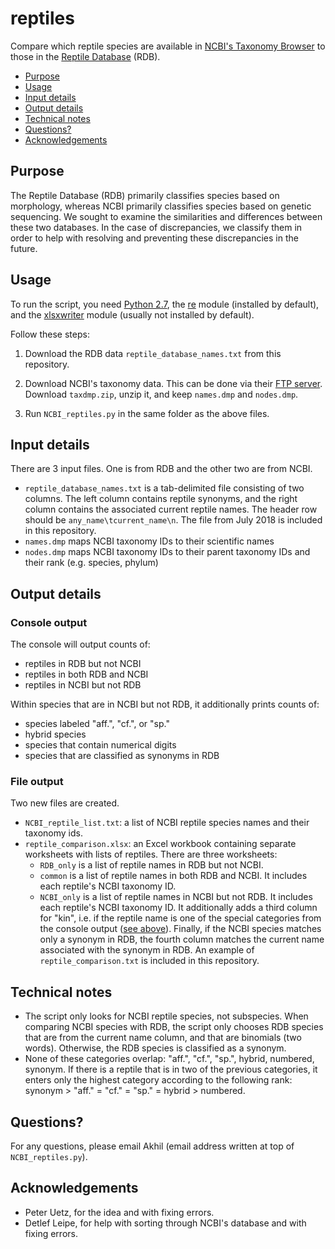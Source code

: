 # reptiles
Compare which reptile species are available in [NCBI's Taxonomy Browser](https://www.ncbi.nlm.nih.gov/Taxonomy/taxonomyhome.html/) to those in the [Reptile Database](http://reptile-database.org/) (RDB).

- [Purpose](#purpose)
- [Usage](#usage)
- [Input details](#input-details)
- [Output details](#output-details)
- [Technical notes](#technical-notes)
- [Questions?](#questions)
- [Acknowledgements](#acknowledgements)


## Purpose
The Reptile Database (RDB) primarily classifies species based on morphology, whereas NCBI primarily classifies species based on genetic sequencing. We sought to examine the similarities and differences between these two databases. In the case of discrepancies, we classify them in order to help with resolving and preventing these discrepancies in the future.


## Usage

To run the script, you need [Python 2.7](https://www.python.org/download/releases/2.7/), the [re](https://docs.python.org/2/library/re.html) module (installed by default), and the [xlsxwriter](https://xlsxwriter.readthedocs.io/) module (usually not installed by default).

Follow these steps:

1. Download the RDB data `reptile_database_names.txt` from this repository. 

2. Download NCBI's taxonomy data. This can be done via their [FTP server](https://ftp.ncbi.nlm.nih.gov/pub/taxonomy/). Download `taxdmp.zip`, unzip it, and keep `names.dmp` and `nodes.dmp`. 

3. Run `NCBI_reptiles.py` in the same folder as the above files.

## Input details

There are 3 input files. One is from RDB and the other two are from NCBI.
* `reptile_database_names.txt` is a tab-delimited file consisting of two columns. The left column contains reptile synonyms, and the right column contains the associated current reptile names. The header row should be `any_name\tcurrent_name\n`. The file from July 2018 is included in this repository.
* `names.dmp` maps NCBI taxonomy IDs to their scientific names
* `nodes.dmp` maps NCBI taxonomy IDs to their parent taxonomy IDs and their rank (e.g. species, phylum)

## Output details

### Console output

The console will output counts of:
* reptiles in RDB but not NCBI
* reptiles in both RDB and NCBI
* reptiles in NCBI but not RDB

Within species that are in NCBI but not RDB, it additionally prints counts of:
* species labeled "aff.", "cf.", or "sp."
* hybrid species
* species that contain numerical digits
* species that are classified as synonyms in RDB

### File output

Two new files are created.

* `NCBI_reptile_list.txt`: a list of NCBI reptile species names and their taxonomy ids.
* `reptile_comparison.xlsx`: an Excel workbook containing separate worksheets with lists of reptiles. There are three worksheets:
  * `RDB_only` is a list of reptile names in RDB but not NCBI.
  * `common` is a list of reptile names in both RDB and NCBI. It includes each reptile's NCBI taxonomy ID.
  * `NCBI_only` is a list of reptile names in NCBI but not RDB. It includes each reptile's NCBI taxonomy ID. It additionally adds a third column for "kin", i.e. if the reptile name is one of the special categories from the console output ([see above](#console-output)). Finally, if the NCBI species matches only a synonym in RDB, the fourth column matches the current name associated with the synonym in RDB.
An example of `reptile_comparison.txt` is included in this repository.

## Technical notes

* The script only looks for NCBI reptile species, not subspecies. When comparing NCBI species with RDB, the script only chooses RDB species that are from the current name column, and that are binomials (two words). Otherwise, the RDB species is classified as a synonym.
* None of these categories overlap: "aff.", "cf.", "sp.", hybrid, numbered, synonym. If there is a reptile that is in two of the previous categories, it enters only the highest category according to the following rank: synonym > "aff." = "cf." = "sp." = hybrid > numbered.

## Questions?
For any questions, please email Akhil (email address written at top of `NCBI_reptiles.py`).

## Acknowledgements
* Peter Uetz, for the idea and with fixing errors.
* Detlef Leipe, for help with sorting through NCBI's database and with fixing errors.
